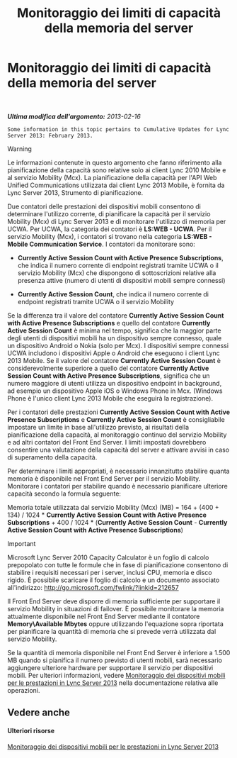 ﻿---
title: Monitoraggio dei limiti di capacità della memoria del server
TOCTitle: Monitoraggio dei limiti di capacità della memoria del server
ms:assetid: 1697ea71-6fcf-480d-b4e9-cd79f94d247e
ms:mtpsurl: https://technet.microsoft.com/it-it/library/Hh689982(v=OCS.15)
ms:contentKeyID: 49299793
ms.date: 08/24/2015
mtps_version: v=OCS.15
ms.translationtype: HT
---

# Monitoraggio dei limiti di capacità della memoria del server

 

_**Ultima modifica dell'argomento:** 2013-02-16_

    Some information in this topic pertains to Cumulative Updates for Lync Server 2013: February 2013.


> [!WARNING]
> Le informazioni contenute in questo argomento che fanno riferimento alla pianificazione della capacità sono relative solo ai client Lync 2010 Mobile e al servizio Mobility (Mcx). La pianificazione della capacità per l'API Web Unified Communications utilizzata dai client Lync 2013 Mobile, è fornita da Lync Server 2013, Strumento di pianificazione.



Due contatori delle prestazioni dei dispositivi mobili consentono di determinare l'utilizzo corrente, di pianificare la capacità per il servizio Mobility (Mcx) di Lync Server 2013 e di monitorare l'utilizzo di memoria per UCWA. Per UCWA, la categoria dei contatori è **LS:WEB - UCWA**. Per il servizio Mobility (Mcx), i contatori si trovano nella categoria **LS:WEB - Mobile Communication Service**. I contatori da monitorare sono:

  - **Currently Active Session Count with Active Presence Subscriptions**, che indica il numero corrente di endpoint registrati tramite UCWA o il servizio Mobility (Mcx) che dispongono di sottoscrizioni relative alla presenza attive (numero di utenti di dispositivi mobili sempre connessi)

  - **Currently Active Session Count**, che indica il numero corrente di endpoint registrati tramite UCWA o il servizio Mobility

Se la differenza tra il valore del contatore **Currently Active Session Count with Active Presence Subscriptions** e quello del contatore **Currently Active Session Count** è minima nel tempo, significa che la maggior parte degli utenti di dispositivi mobili ha un dispositivo sempre connesso, quale un dispositivo Android o Nokia (solo per Mcx). I dispositivi sempre connessi UCWA includono i dispositivi Apple o Android che eseguono i client Lync 2013 Mobile. Se il valore del contatore **Currently Active Session Count** è considerevolmente superiore a quello del contatore **Currently Active Session Count with Active Presence Subscriptions**, significa che un numero maggiore di utenti utilizza un dispositivo endpoint in background, ad esempio un dispositivo Apple iOS o Windows Phone in Mcx. (Windows Phone è l'unico client Lync 2013 Mobile che eseguirà la registrazione).

Per i contatori delle prestazioni **Currently Active Session Count with Active Presence Subscriptions** e **Currently Active Session Count** è consigliabile impostare un limite in base all'utilizzo previsto, ai risultati della pianificazione della capacità, al monitoraggio continuo del servizio Mobility e ad altri contatori del Front End Server. I limiti impostati dovrebbero consentire una valutazione della capacità del server e attivare avvisi in caso di superamento della capacità.

Per determinare i limiti appropriati, è necessario innanzitutto stabilire quanta memoria è disponibile nel Front End Server per il servizio Mobility. Monitorare i contatori per stabilire quando è necessario pianificare ulteriore capacità secondo la formula seguente:

Memoria totale utilizzata dal servizio Mobility (Mcx) (MB) = 164 + (400 + 134) / 1024 \* **Currently Active Session Count with Active Presence Subscriptions** + 400 / 1024 \* (**Currently Active Session Count** - **Currently Active Session Count with Active Presence Subscriptions**)

> [!important]  
> Microsoft Lync Server 2010 Capacity Calculator è un foglio di calcolo prepopolato con tutte le formule che in fase di pianificazione consentono di stabilire i requisiti necessari per i server, inclusi CPU, memoria e disco rigido. È possibile scaricare il foglio di calcolo e un documento associato all'indirizzo: <a href="http://go.microsoft.com/fwlink/?linkid=212657" class="uri">http://go.microsoft.com/fwlink/?linkid=212657</a>

Il Front End Server deve disporre di memoria sufficiente per supportare il servizio Mobility in situazioni di failover. È possibile monitorare la memoria attualmente disponibile nel Front End Server mediante il contatore **Memory\\Available Mbytes** oppure utilizzando l'equazione sopra riportata per pianificare la quantità di memoria che si prevede verrà utilizzata dal servizio Mobility.

Se la quantità di memoria disponibile nel Front End Server è inferiore a 1.500 MB quando si pianifica il numero previsto di utenti mobili, sarà necessario aggiungere ulteriore hardware per supportare il servizio per dispositivi mobili. Per ulteriori informazioni, vedere [Monitoraggio dei dispositivi mobili per le prestazioni in Lync Server 2013](lync-server-2013-monitoring-mobility-for-performance.md) nella documentazione relativa alle operazioni.

## Vedere anche

#### Ulteriori risorse

[Monitoraggio dei dispositivi mobili per le prestazioni in Lync Server 2013](lync-server-2013-monitoring-mobility-for-performance.md)

